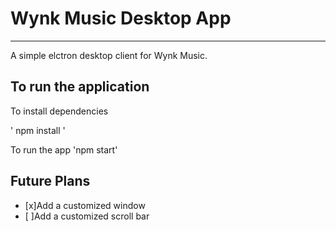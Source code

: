 # Wynk Music Desktop App #
---------------------------------------------------------------------------

A simple elctron desktop client for Wynk Music.

## To run the application ##

To install dependencies

' npm install '

To run the app
'npm start'

## Future Plans ##

- [x]Add a customized window
- [ ]Add a customized scroll bar
